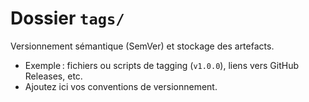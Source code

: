 # Dossier `tags/`

Versionnement sémantique (SemVer) et stockage des artefacts.

- Exemple : fichiers ou scripts de tagging (`v1.0.0`), liens vers GitHub Releases, etc.
- Ajoutez ici vos conventions de versionnement.

